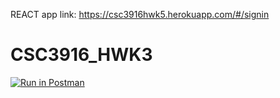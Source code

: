 REACT app link: https://csc3916hwk5.herokuapp.com/#/signin
# CSC3916_HWK3
[![Run in Postman](https://run.pstmn.io/button.svg)](https://app.getpostman.com/run-collection/f58fe7c949bfdd768960)
